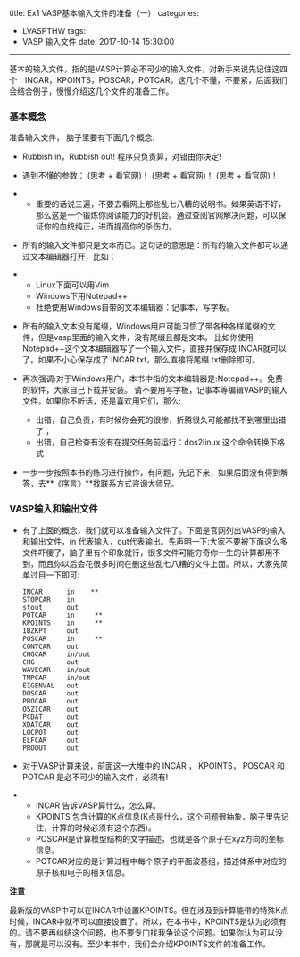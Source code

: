 title: Ex1 VASP基本输入文件的准备（一）
categories:
  - LVASPTHW
tags:
  - VASP 输入文件
date: 2017-10-14 15:30:00
---



基本的输入文件，指的是VASP计算必不可少的输入文件，对新手来说先记住这四个：INCAR，KPOINTS，POSCAR，POTCAR。这几个不懂，不要紧，后面我们会结合例子，慢慢介绍这几个文件的准备工作。



### 基本概念

准备输入文件， 脑子里要有下面几个概念:

* Rubbish in，Rubbish out!  程序只负责算，对错由你决定!

* 遇到不懂的参数： (思考 + 看官网)！ (思考 + 看官网)！ (思考 + 看官网)！
* - 重要的话说三遍，不要去看网上那些乱七八糟的说明书。如果英语不好，那么这是一个锻炼你阅读能力的好机会。通过查阅官网解决问题，可以保证你的血统纯正，进而提高你的杀伤力。

* 所有的输入文件都只是文本而已。这句话的意思是：所有的输入文件都可以通过文本编辑器打开，比如：
* - Linux下面可以用Vim
  - Windows下用Notepad++
  - 杜绝使用Windows自带的文本编辑器：记事本，写字板。

* 所有的输入文本没有尾缀，Windows用户可能习惯了带各种各样尾缀的文件，但是vasp里面的输入文件，没有尾缀且都是文本。 比如你使用Notepad++这个文本编辑器写了一个输入文件，直接并保存成 INCAR就可以了。如果不小心保存成了 INCAR.txt，那么直接将尾缀.txt删除即可。

* 再次强调:对于Windows用户，本书中指的文本编辑器是:Notepad++。免费的软件，大家自己下载并安装。 请不要用写字板，记事本等编辑VASP的输入文件。如果你不听话，还是喜欢用它们，那么:
  - 出错，自己负责，有时候你会死的很惨，折腾很久可能都找不到哪里出错了；
  - 出错，自己检查有没有在提交任务前运行：dos2linux 这个命令转换下格式
* 一步一步按照本书的练习进行操作，有问题，先记下来，如果后面没有得到解答，去**《序言》**找联系方式咨询大师兄。



### VASP输入和输出文件

* 有了上面的概念，我们就可以准备输入文件了。下面是官网列出VASP的输入和输出文件，in 代表输入，out代表输出。先声明一下:大家不要被下面这么多文件吓傻了，脑子里有个印象就行，很多文件可能穷奇你一生的计算都用不到，而且你以后会花很多时间在删这些乱七八糟的文件上面。所以，大家先简单过目一下即可:

  ```
  INCAR      in    **
  STOPCAR    in
  stout      out
  POTCAR     in     **
  KPOINTS    in     **
  IBZKPT     out
  POSCAR     in     **
  CONTCAR    out
  CHGCAR     in/out
  CHG        out
  WAVECAR    in/out
  TMPCAR     in/out
  EIGENVAL   out
  DOSCAR     out
  PROCAR     out
  OSZICAR    out
  PCDAT      out
  XDATCAR    out
  LOCPOT     out
  ELFCAR     out
  PROOUT     out
  ```

* 对于VASP计算来说，前面这一大堆中的 INCAR ， KPOINTS， POSCAR 和POTCAR 是必不可少的输入文件，必须有!

* * INCAR 告诉VASP算什么，怎么算。
  * KPOINTS 包含计算的K点信息(K点是什么，这个问题很抽象，脑子里先记住，计算的时候必须有这个东西)。
  * POSCAR是计算模型结构的文字描述，也就是各个原子在xyz方向的坐标信息。
  * POTCAR对应的是计算过程中每个原子的平面波基组，描述体系中对应的原子核和电子的相关信息。

**注意**

最新版的VASP中可以在INCAR中设置KPOINTS。但在涉及到计算能带的特殊K点时候，INCAR中就不可以直接设置了。所以，在本书中，KPOINTS是认为必须有的。请不要再纠结这个问题，也不要专门找我争论这个问题。如果你认为可以没有，那就是可以没有。至少本书中，我们会介绍KPOINTS文件的准备工作。